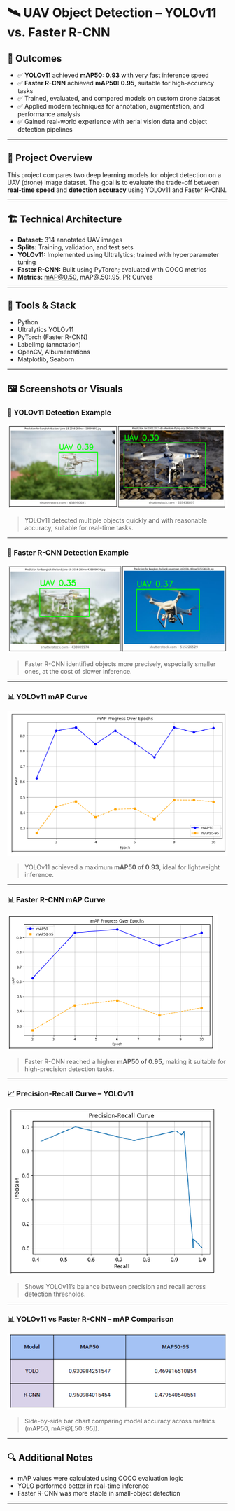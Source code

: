 # 🛰️ UAV Object Detection – YOLOv11 vs. Faster R-CNN

## 🚀 Outcomes

- ✅ **YOLOv11** achieved **mAP50: 0.93** with very fast inference speed  
- ✅ **Faster R-CNN** achieved **mAP50: 0.95**, suitable for high-accuracy tasks  
- ✅ Trained, evaluated, and compared models on custom drone dataset  
- ✅ Applied modern techniques for annotation, augmentation, and performance analysis  
- ✅ Gained real-world experience with aerial vision data and object detection pipelines

---

## 📄 Project Overview

This project compares two deep learning models for object detection on a UAV (drone) image dataset. The goal is to evaluate the trade-off between **real-time speed** and **detection accuracy** using YOLOv11 and Faster R-CNN.

---

## 🏗️ Technical Architecture

- **Dataset:** 314 annotated UAV images
- **Splits:** Training, validation, and test sets
- **YOLOv11:** Implemented using Ultralytics; trained with hyperparameter tuning
- **Faster R-CNN:** Built using PyTorch; evaluated with COCO metrics
- **Metrics:** mAP@0.50, mAP@.50:.95, PR Curves

---

## 🧰 Tools & Stack

- Python  
- Ultralytics YOLOv11  
- PyTorch (Faster R-CNN)  
- LabelImg (annotation)  
- OpenCV, Albumentations  
- Matplotlib, Seaborn

---

## 🖼️ Screenshots or Visuals

### 📸 YOLOv11 Detection Example  
![YOLO Detection](./images/YOLO_Detection.png)  
> YOLOv11 detected multiple objects quickly and with reasonable accuracy, suitable for real-time tasks.

---

### 📸 Faster R-CNN Detection Example  
![RCNN Detection](./images/RCNN_Detection.png)  
> Faster R-CNN identified objects more precisely, especially smaller ones, at the cost of slower inference.

---

### 📊 YOLOv11 mAP Curve  
![YOLOv11 MAP](./images/YOLOv11%20MAP.png)  
> YOLOv11 achieved a maximum **mAP50 of 0.93**, ideal for lightweight inference.

---

### 📊 Faster R-CNN mAP Curve  
![RCNN MAP](./images/RCNN%20MAP.png)  
> Faster R-CNN reached a higher **mAP50 of 0.95**, making it suitable for high-precision detection tasks.

---

### 📈 Precision-Recall Curve – YOLOv11  
![YOLOv11 Precision Recall](./images/YOLOv11%20Percision_Recall.png)  
> Shows YOLOv11’s balance between precision and recall across detection thresholds.

---

### 📊 YOLOv11 vs Faster R-CNN – mAP Comparison  
![Model Comparison](./images/Comparison.png)  
> Side-by-side bar chart comparing model accuracy across metrics (mAP50, mAP@[.50:.95]).


---

## 🔍 Additional Notes

- mAP values were calculated using COCO evaluation logic  
- YOLO performed better in real-time inference  
- Faster R-CNN was more stable in small-object detection

---

